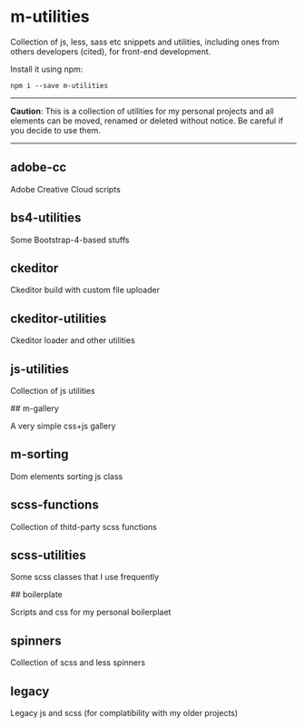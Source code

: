 # m-utilities

Collection of js, less, sass etc snippets and utilities, including ones from others developers (cited), for front-end development.

Install it using npm:

```
npm i --save m-utilities
```


***

**Caution**: This is a collection of utilities for my personal projects and all elements can be moved, renamed or deleted without notice. Be careful if you decide to use them.

***

## adobe-cc

Adobe Creative Cloud scripts

## bs4-utilities

Some Bootstrap-4-based stuffs
## ckeditor

Ckeditor build with custom file uploader
## ckeditor-utilities

Ckeditor loader and other utilities
## js-utilities

Collection of js utilities## m-gallery

A very simple css+js gallery
## m-sorting

Dom elements sorting js class
## scss-functions

Collection of thitd-party scss functions
## scss-utilities

Some scss classes that I use frequently

## boilerplate

Scripts and css for my personal boilerplaet
## spinners

Collection of scss and less spinners

## legacyLegacy js and scss (for complatibility with my older projects)

